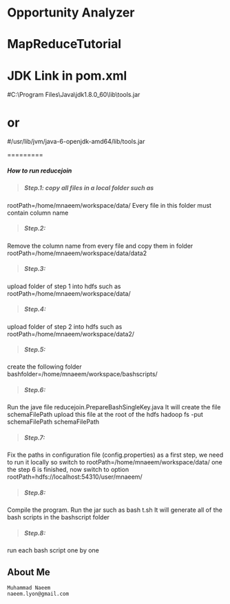 
Opportunity Analyzer
=========
# MapReduceTutorial
# JDK Link in pom.xml

#C:\Program Files\Java\jdk1.8.0_60\lib\tools.jar
# or
#/usr/lib/jvm/java-6-openjdk-amd64/lib/tools.jar


=========
##### How to run reducejoin  ##########

>##### Step.1: copy all files in a local folder such as 
rootPath=/home/mnaeem/workspace/data/
Every file in this folder must contain column name 

>##### Step.2:
Remove the column name from every file and copy them in folder
rootPath=/home/mnaeem/workspace/data/data2

>##### Step.3: 
upload folder of step 1 into hdfs such as
rootPath=/home/mnaeem/workspace/data/

>##### Step.4: 
upload folder of step 2 into hdfs such as
rootPath=/home/mnaeem/workspace/data2/

>##### Step.5: 
create the following folder
bashfolder=/home/mnaeem/workspace/bashscripts/

>##### Step.6: 
Run the jave file reducejoin.PrepareBashSingleKey.java
It will create the file schemaFilePath
upload this file at the root of the hdfs 
hadoop fs -put schemaFilePath schemaFilePath

>##### Step.7: 
Fix the paths in configuration file (config.properties)
as a first step, we need to run it locally so switch to 
rootPath=/home/mnaeem/workspace/data/
one the step 6 is finished, now switch to option
rootPath=hdfs://localhost:54310/user/mnaeem/

>##### Step.8: 
Compile the program. Run the jar such as
bash t.sh
It will generate all of the bash scripts in the 
bashscript folder

>##### Step.8: 
run each bash script one by one


About Me
---------
```
Muhammad Naeem
naeem.lyon@gmail.com
```
